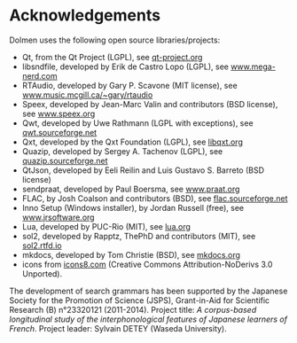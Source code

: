 Acknowledgements
================

Dolmen uses the following open source libraries/projects:

- Qt, from the Qt Project (LGPL), see <a href="http://qt-project.org">qt-project.org</a>
- libsndfile, developed by Erik de Castro Lopo (LGPL), see <a href="http://www.mega-nerd.com">www.mega-nerd.com</a>
- RTAudio, developed by Gary P. Scavone (MIT license), see <a href="http://www.music.mcgill.ca/~gary/rtaudio/">www.music.mcgill.ca/~gary/rtaudio</a>
- Speex, developed by Jean-Marc Valin and contributors (BSD license), see <a href="http://www.speex.org">www.speex.org</a>
- Qwt, developed by Uwe Rathmann (LGPL with exceptions), see <a href="http://qwt.sourceforge.net">qwt.sourceforge.net</a>
- Qxt, developed by the Qxt Foundation (LGPL), see <a href="http://libqxt.org">libqxt.org</a>
- Quazip, developed by Sergey A. Tachenov (LGPL), see <a href="http://quazip.sourceforge.net">quazip.sourceforge.net</a>
- QtJson, developed by Eeli Reilin and Luis Gustavo S. Barreto (BSD license)
- sendpraat, developed by Paul Boersma, see <a href="http://www.fon.hum.uva.nl/praat/sendpraat.html">www.praat.org</a>
- FLAC, by Josh Coalson and contributors (BSD), see <a href="http://flac.sourceforge.net">flac.sourceforge.net</a>
- Inno Setup (Windows installer), by Jordan Russell (free), see <a href ="http://www.jrsoftware.org">www.jrsoftware.org</a>
- Lua, developed by PUC-Rio (MIT), see [lua.org](http://www.lua.org)
- sol2, developed by Rapptz, ThePhD and contributors (MIT), see [sol2.rtfd.io](http://sol2.rtfd.io)
- mkdocs, developed by Tom Christie (BSD), see [mkdocs.org](http://www.mkdocs.org)
- icons from [icons8.com](https://icons8.com) (Creative Commons Attribution-NoDerivs 3.0 Unported).


The development of search grammars has been supported by the Japanese Society for the Promotion of Science (JSPS), Grant-in-Aid for Scientific Research (B) n°23320121 (2011-2014). Project title: <i>A corpus-based longitudinal study of the interphonological features of Japanese learners of French</i>.
Project leader: Sylvain DETEY (Waseda University).
